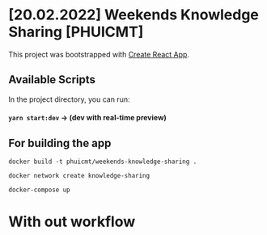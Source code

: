 # [20.02.2022] Weekends Knowledge Sharing [PHUICMT]

This project was bootstrapped with [Create React App](https://github.com/facebook/create-react-app).

## Available Scripts

In the project directory, you can run:

#### `yarn start:dev` -> (dev with real-time preview)

## For building the app

`docker build -t phuicmt/weekends-knowledge-sharing .`

`docker network create knowledge-sharing`

`docker-compose up`

# With out workflow
